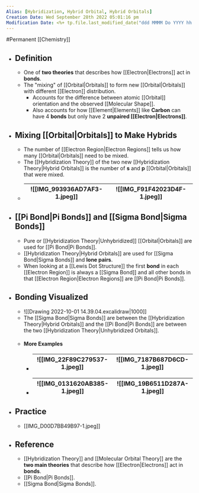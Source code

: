 ```yaml
---
Alias: [Hybridization, Hybrid Orbital, Hybrid Orbitals]
Creation Date: Wed September 28th 2022 05:01:16 pm 
Modification Date: <%+ tp.file.last_modified_date("ddd MMMM Do YYYY hh:mm:ss a") %>
---
```

#Permanent [[Chemistry]]

- ## Definition
	- One of **two theories** that describes how [[Electron|Electrons]] act in **bonds**.
	- The "mixing" of [[Orbital|Orbitals]] to form new [[Orbital|Orbitals]] with different [[Electron]] distribution.
		- Accounts for the difference between atomic [[Orbital]] orientation and the observed [[Molecular Shape]].
		- Also accounts for how [[Element|Elements]] like **Carbon** can have 4 **bonds** but only have 2 **unpaired [[Electron|Electrons]]**.
- ## Mixing [[Orbital|Orbitals]] to Make Hybrids
	- The number of [[Electron Region|Electron Regions]] tells us how many [[Orbital|Orbitals]] need to be mixed.
	- The [[Hybridization Theory]] of the two new [[Hybridization Theory|Hybrid Orbitals]] is the number of **s** and **p** [[Orbital|Orbitals]] that were mixed.
	- ![[IMG_993936AD7AF3-1.jpeg]]|![[IMG_F91F42023D4F-1.jpeg]]
	  ---|---
- ## [[Pi Bond|Pi Bonds]] and [[Sigma Bond|Sigma Bonds]]
	- Pure or [[Hybridization Theory|Unhybridized]] [[Orbital|Orbitals]] are used for [[Pi Bond|Pi Bonds]].
	- [[Hybridization Theory|Hybrid Orbitals]] are used for [[Sigma Bond|Sigma Bonds]] and **lone pairs**.
	- When looking at a [[Lewis Dot Structure]] the first **bond** in each [[Electron Region]] is always a [[Sigma Bond]] and all other bonds in that [[Electron Region|Electron Regions]] are [[Pi Bond|Pi Bonds]].
- ## Bonding Visualized
	- ![[Drawing 2022-10-01 14.39.04.excalidraw|1000]]
	- The [[Sigma Bond|Sigma Bonds]] are between the [[Hybridization Theory|Hybrid Orbitals]] and the [[Pi Bond|Pi Bonds]] are between the two [[Hybridization Theory|Unhybridized Orbitals]].
	- #### More Examples
		- ![[IMG_22F89C279537-1.jpeg]]|![[IMG_7187B687D6CD-1.jpeg]]
		  ---|---
		- ![[IMG_0131620AB385-1.jpeg]]|![[IMG_19B6511D287A-1.jpeg]]
		  ---|---
- ## Practice
	- [[IMG_D00D7BB49B97-1.jpeg]]
- ## Reference
	- [[Hybridization Theory]] and [[Molecular Orbital Theory]] are the **two main theories** that  describe how [[Electron|Electrons]] act in **bonds**.
	- [[Pi Bond|Pi Bonds]].
	- [[Sigma Bond|Sigma Bonds]].